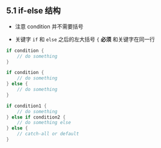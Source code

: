 ## 5.1 if-else 结构
* 注意 condition 并不需要括号

* 关键字 `if` 和 `else` 之后的左大括号 `{` __必须__ 和关键字在同一行

```go
if condition {
    // do something 
}

if condition {
    // do something 
} else {
    // do something 
}

if condition1 {
    // do something 
} else if condition2 {
    // do something else    
} else {
    // catch-all or default
}
```
